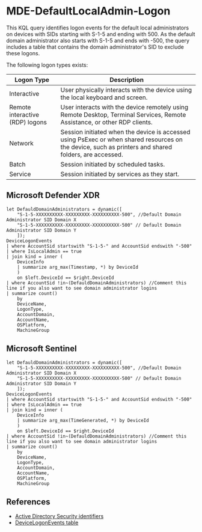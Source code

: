 # MDE-DefaultLocalAdmin-Logon
This KQL query identifies logon events for the default local administrators on devices with SIDs starting with S-1-5 and ending with 500. As the default domain administrator also starts with S-1-5 and ends with -500, the query includes a table that contains the domain administrator's SID to exclude these logons.

The following logon types exists:


| Logon Type | Description |
| ----------| ---------- |
| Interactive | User physically interacts with the device using the local keyboard and screen. |
| Remote interactive (RDP) logons | User interacts with the device remotely using Remote Desktop, Terminal Services, Remote Assistance, or other RDP clients. |
| Network | Session initiated when the device is accessed using PsExec or when shared resources on the device, such as printers and shared folders, are accessed.
| Batch  |  Session initiated by scheduled tasks.
| Service |  Session initiated by services as they start.

## Microsoft Defender XDR

```kql
let DefauldDomainAdministrators = dynamic([
    "S-1-5-XXXXXXXXXX-XXXXXXXXX-XXXXXXXXXX-500", //Default Domain Administrator SID Domain X
    "S-1-5-XXXXXXXXXX-XXXXXXXXX-XXXXXXXXXX-500" // Default Domain Administrator SID Domain Y
    ]);
DeviceLogonEvents
| where AccountSid startswith "S-1-5-" and AccountSid endswith "-500"
| where IsLocalAdmin == true
| join kind = inner (
    DeviceInfo
    | summarize arg_max(Timestamp, *) by DeviceId
    )
    on $left.DeviceId == $right.DeviceId
| where AccountSid !in~(DefauldDomainAdministrators) //Comment this line if you also want to see domain administrator logins
| summarize count()
    by
    DeviceName,
    LogonType,
    AccountDomain,
    AccountName, 
    OSPlatform, 
    MachineGroup
```

## Microsoft Sentinel

```kql
let DefauldDomainAdministrators = dynamic([
    "S-1-5-XXXXXXXXXX-XXXXXXXXX-XXXXXXXXXX-500", //Default Domain Administrator SID Domain X
    "S-1-5-XXXXXXXXXX-XXXXXXXXX-XXXXXXXXXX-500" // Default Domain Administrator SID Domain Y
    ]);
DeviceLogonEvents
| where AccountSid startswith "S-1-5-" and AccountSid endswith "-500"
| where IsLocalAdmin == true
| join kind = inner (
    DeviceInfo
    | summarize arg_max(TimeGenerated, *) by DeviceId
    )
    on $left.DeviceId == $right.DeviceId
| where AccountSid !in~(DefauldDomainAdministrators) //Comment this line if you also want to see domain administrator logins
| summarize count()
    by
    DeviceName,
    LogonType,
    AccountDomain,
    AccountName, 
    OSPlatform, 
    MachineGroup
```

## References
- [Active Directory Security identifiers](https://learn.microsoft.com/en-us/windows-server/identity/ad-ds/manage/understand-security-identifiers)
- [DeviceLogonEvents table](https://learn.microsoft.com/en-us/defender-xdr/advanced-hunting-devicelogonevents-table)